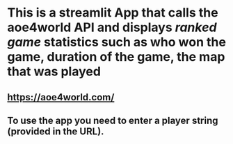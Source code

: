 # This is a streamlit App that calls the aoe4world API and displays *ranked game* statistics such as who won the game, duration of the game, the map that was played
## https://aoe4world.com/

## To use the app you need to enter a player string (provided in the URL).
